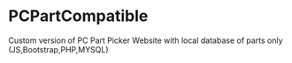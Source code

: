 # PCPartCompatible
Custom version of PC Part Picker Website with local database of parts only (JS,Bootstrap,PHP,MYSQL)

